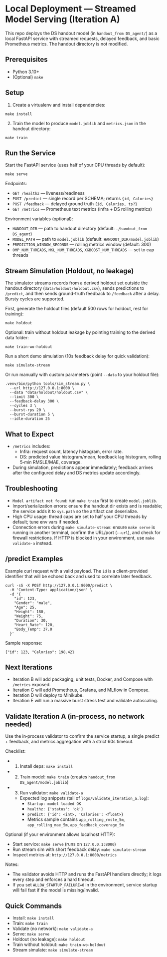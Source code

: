 # Local Deployment — Streamed Model Serving (Iteration A)

This repo deploys the DS handout model (in `handout_from DS_agent/`) as a local FastAPI service with streamed requests, delayed feedback, and basic Prometheus metrics. The handout directory is not modified.

## Prerequisites
- Python 3.10+
- (Optional) `make`

## Setup
1) Create a virtualenv and install dependencies:

```
make install
```

2) Train the model to produce `model.joblib` and `metrics.json` in the handout directory:

```
make train
```

## Run the Service

Start the FastAPI service (uses half of your CPU threads by default):

```
make serve
```

Endpoints:
- `GET /healthz` — liveness/readiness
- `POST /predict` — single record per SCHEMA; returns `{id, Calories}`
- `POST /feedback` — delayed ground truth `{id, Calories, ts?}`
- `GET /metrics` — Prometheus text metrics (infra + DS rolling metrics)

Environment variables (optional):
- `HANDOUT_DIR` — path to handout directory (default: `./handout_from DS_agent`)
- `MODEL_PATH` — path to `model.joblib` (default: `HANDOUT_DIR/model.joblib`)
- `PREDICTION_WINDOW_SECONDS` — rolling metrics window (default: 300)
- `OMP_NUM_THREADS`, `MKL_NUM_THREADS`, `XGBOOST_NUM_THREADS` — set to cap threads

## Stream Simulation (Holdout, no leakage)

The simulator streams records from a derived holdout set outside the handout directory (`data/holdout/holdout.csv`), sends predictions to `/predict`, and then sends ground-truth feedback to `/feedback` after a delay. Bursty cycles are supported.

First, generate the holdout files (default 500 rows for holdout, rest for training):

```
make holdout
```

Optional: train without holdout leakage by pointing training to the derived data folder:

```
make train-wo-holdout
```

Run a short demo simulation (10s feedback delay for quick validation):

```
make simulate-stream
```

Or run manually with custom parameters (point `--data` to your holdout file):

```
.venv/bin/python tools/sim_stream.py \
  --url http://127.0.0.1:8000 \
  --data "data/holdout/holdout.csv" \
  --limit 300 \
  --feedback-delay 300 \
  --cycles 3 \
  --burst-rps 20 \
  --burst-duration 5 \
  --idle-duration 25
```

## What to Expect
- `/metrics` includes:
  - Infra: request count, latency histogram, error rate.
  - DS: predicted value histogram/mean, feedback lag histogram, rolling 5‑min RMSLE/MAE, coverage.
- During simulation, predictions appear immediately; feedback arrives after the configured delay and DS metrics update accordingly.

## Troubleshooting
- `Model artifact not found`: run `make train` first to create `model.joblib`.
- Import/serialization errors: ensure the handout dir exists and is readable; the service adds it to `sys.path` so the artifact can deserialize.
- High CPU usage: thread caps are set to half your CPU threads by default; tune env vars if needed.
 - Connection errors during `make simulate-stream`: ensure `make serve` is running in another terminal, confirm the URL/port (`--url`), and check for firewall restrictions. If HTTP is blocked in your environment, use `make validate-a` instead.

## /predict Examples

Example curl request with a valid payload. The `id` is a client-provided identifier that will be echoed back and used to correlate later feedback.

```
curl -sS -X POST http://127.0.0.1:8000/predict \
  -H 'Content-Type: application/json' \
  -d '{
    "id": 123,
    "Gender": "male",
    "Age": 25,
    "Height": 180,
    "Weight": 75,
    "Duration": 30,
    "Heart_Rate": 120,
    "Body_Temp": 37.0
  }'
```

Sample response:

```
{"id": 123, "Calories": 198.42}
```

## Next Iterations
- Iteration B will add packaging, unit tests, Docker, and Compose with `/metrics` exposed.
- Iteration C will add Prometheus, Grafana, and MLflow in Compose.
- Iteration D will deploy to Minikube.
- Iteration E will run a massive burst stress test and validate autoscaling.

## Validate Iteration A (in-process, no network needed)

Use the in‑process validator to confirm the service startup, a single predict + feedback, and metrics aggregation with a strict 60s timeout.

Checklist:
- 1) Install deps: `make install`
- 2) Train model: `make train` (creates `handout_from DS_agent/model.joblib`)
- 3) Run validator: `make validate-a`
  - Expected log snippets (tail of `logs/validate_iteration_a.log`):
    - `Startup: model loaded OK`
    - `healthz: {'status': 'ok'}`
    - `predict: {'id': <int>, 'Calories': <float>}`
    - Metrics sample contains `app_rolling_rmsle_5m`, `app_rolling_mae_5m`, `app_feedback_coverage_5m`

Optional (if your environment allows localhost HTTP):
- Start service: `make serve` (runs on `127.0.0.1:8000`)
- Run stream sim with short feedback delay: `make simulate-stream`
- Inspect metrics at: `http://127.0.0.1:8000/metrics`

Notes:
- The validator avoids HTTP and runs the FastAPI handlers directly; it logs every step and enforces a hard timeout.
- If you set `ALLOW_STARTUP_FAILURE=0` in the environment, service startup will fail fast if the model is missing/invalid.

## Quick Commands
- Install: `make install`
- Train: `make train`
- Validate (no network): `make validate-a`
- Serve: `make serve`
- Holdout (no leakage): `make holdout`
- Train without holdout: `make train-wo-holdout`
- Stream simulate: `make simulate-stream`
